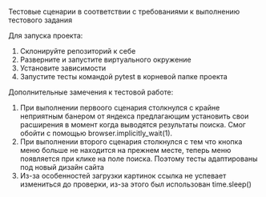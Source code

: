 Тестовые сценарии в соответствии с требованиями к выполнению тестового задания

Для запуска проекта: 
1. Склонируйте репозиторий к себе
2. Разверните и запустите виртуального окружение
3. Установите зависимости
4. Запустите тесты командой pytest в корневой папке проекта

Дополнительные замечения к тестовой работе:
1. При выполнении первоого сценария столкнулся с крайне неприятным банером от яндекса предлагающим установить свои расширения в момент когда выводятся результаты поиска. Смог обойти с помощью browser.implicitly_wait(1).
2. При выполнении второго сценария столкнулся с тем что кнопка меню больше не находится на прежнем месте, теперь меню появляется при клике на поле поиска. Поэтому тесты адаптированы под новый дизайн сайта
3. Из-за особенностей загрузки картинок ссылка не успевает измениться до проверки, из-за этого был использован time.sleep()